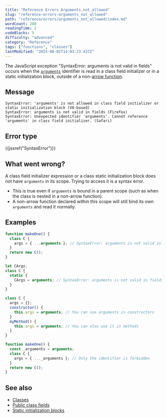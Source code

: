 ```yaml
---
title: "Reference Errors Arguments_not_allowed"
slug: "reference-errors-arguments_not_allowed"
path: "reference/errors/arguments_not_allowed/index.md"
wordCount: 280
readingTime: 2
codeBlocks: 5
difficulty: "advanced"
category: "Reference"
tags: ["functions", "classes"]
lastModified: "2025-08-02T14:03:23.437Z"
---
```



The JavaScript exception "SyntaxError: arguments is not valid in fields" occurs when the [`arguments`](/en-US/docs/Web/JavaScript/Reference/Functions/arguments) identifier is read in a class field initializer or in a static initialization block, outside of a non-[arrow function](/en-US/docs/Web/JavaScript/Reference/Functions/Arrow_functions).

## Message

```plain
SyntaxError: 'arguments' is not allowed in class field initializer or static initialization block (V8-based)
SyntaxError: arguments is not valid in fields (Firefox)
SyntaxError: Unexpected identifier 'arguments'. Cannot reference 'arguments' in class field initializer. (Safari)
```

## Error type

{{jsxref("SyntaxError")}}

## What went wrong?

A class field initializer expression or a class static initialization block does not have `arguments` in its scope. Trying to access it is a syntax error.

- This is true even if `arguments` is bound in a parent scope (such as when the class is nested in a non-arrow function).
- A non-arrow function declared within this scope will still bind its own `arguments` and read it normally.

## Examples

```js example-bad
function makeOne() {
  class C {
    args = { ...arguments }; // SyntaxError: arguments is not valid in fields
  }
  return new C();
}
```

```js example-bad
let CArgs;
class C {
  static {
    CArgs = arguments; // SyntaxError: arguments is not valid in fields
  }
}
```

```js example-good
class C {
  args = {};
  constructor() {
    this.args = arguments; // You can use arguments in constructors
  }
  myMethod() {
    this.args = arguments; // You can also use it in methods
  }
}
```

```js example-good
function makeOne() {
  const _arguments = arguments;
  class C {
    args = { ..._arguments }; // Only the identifier is forbidden
  }
  return new C();
}
```

## See also

- [Classes](/en-US/docs/Web/JavaScript/Reference/Classes)
- [Public class fields](/en-US/docs/Web/JavaScript/Reference/Classes/Public_class_fields)
- [Static initialization blocks](/en-US/docs/Web/JavaScript/Reference/Classes/Static_initialization_blocks)
